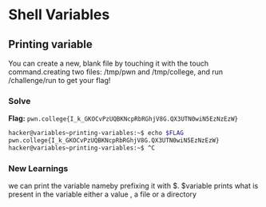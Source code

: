 # Shell Variables

## Printing variable
You can create a new, blank file by touching it with the touch command.creating two files: /tmp/pwn and /tmp/college, and run /challenge/run to get your flag!

### Solve
**Flag:** `pwn.college{I_k_GKOCvPzUQBKNcpRbRGhjV8G.QX3UTN0wiN5EzNzEzW}`

```bash
hacker@variables~printing-variables:~$ echo $FLAG
pwn.college{I_k_GKOCvPzUQBKNcpRbRGhjV8G.QX3UTN0wiN5EzNzEzW}
hacker@variables~printing-variables:~$ ^C
```

### New Learnings
we can print the variable nameby prefixing it with $. $variable prints what is present in the variable either a value , a file or a directory

